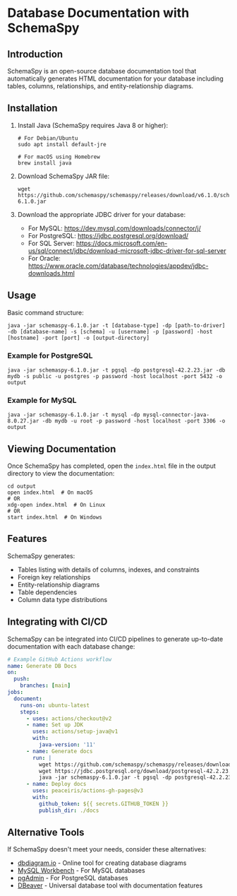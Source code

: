 # Database Documentation with SchemaSpy

## Introduction
SchemaSpy is an open-source database documentation tool that automatically generates HTML documentation for your database including tables, columns, relationships, and entity-relationship diagrams.

## Installation

1. Install Java (SchemaSpy requires Java 8 or higher):
   ```
   # For Debian/Ubuntu
   sudo apt install default-jre
   
   # For macOS using Homebrew
   brew install java
   ```

2. Download SchemaSpy JAR file:
   ```
   wget https://github.com/schemaspy/schemaspy/releases/download/v6.1.0/schemaspy-6.1.0.jar
   ```

3. Download the appropriate JDBC driver for your database:
   - For MySQL: https://dev.mysql.com/downloads/connector/j/
   - For PostgreSQL: https://jdbc.postgresql.org/download/
   - For SQL Server: https://docs.microsoft.com/en-us/sql/connect/jdbc/download-microsoft-jdbc-driver-for-sql-server
   - For Oracle: https://www.oracle.com/database/technologies/appdev/jdbc-downloads.html

## Usage

Basic command structure:
```
java -jar schemaspy-6.1.0.jar -t [database-type] -dp [path-to-driver] -db [database-name] -s [schema] -u [username] -p [password] -host [hostname] -port [port] -o [output-directory]
```

### Example for PostgreSQL

```
java -jar schemaspy-6.1.0.jar -t pgsql -dp postgresql-42.2.23.jar -db mydb -s public -u postgres -p password -host localhost -port 5432 -o output
```

### Example for MySQL

```
java -jar schemaspy-6.1.0.jar -t mysql -dp mysql-connector-java-8.0.27.jar -db mydb -u root -p password -host localhost -port 3306 -o output
```

## Viewing Documentation

Once SchemaSpy has completed, open the `index.html` file in the output directory to view the documentation:

```
cd output
open index.html  # On macOS
# OR
xdg-open index.html  # On Linux
# OR 
start index.html  # On Windows
```

## Features

SchemaSpy generates:
- Tables listing with details of columns, indexes, and constraints
- Foreign key relationships
- Entity-relationship diagrams
- Table dependencies
- Column data type distributions

## Integrating with CI/CD

SchemaSpy can be integrated into CI/CD pipelines to generate up-to-date documentation with each database change:

```yaml
# Example GitHub Actions workflow
name: Generate DB Docs
on:
  push:
    branches: [main]
jobs:
  document:
    runs-on: ubuntu-latest
    steps:
      - uses: actions/checkout@v2
      - name: Set up JDK
        uses: actions/setup-java@v1
        with:
          java-version: '11'
      - name: Generate docs
        run: |
          wget https://github.com/schemaspy/schemaspy/releases/download/v6.1.0/schemaspy-6.1.0.jar
          wget https://jdbc.postgresql.org/download/postgresql-42.2.23.jar
          java -jar schemaspy-6.1.0.jar -t pgsql -dp postgresql-42.2.23.jar -db ${{ secrets.DB_NAME }} -s public -u ${{ secrets.DB_USER }} -p ${{ secrets.DB_PASS }} -host ${{ secrets.DB_HOST }} -o docs
      - name: Deploy docs
        uses: peaceiris/actions-gh-pages@v3
        with:
          github_token: ${{ secrets.GITHUB_TOKEN }}
          publish_dir: ./docs
```

## Alternative Tools

If SchemaSpy doesn't meet your needs, consider these alternatives:
- [dbdiagram.io](https://dbdiagram.io) - Online tool for creating database diagrams
- [MySQL Workbench](https://www.mysql.com/products/workbench/) - For MySQL databases
- [pgAdmin](https://www.pgadmin.org/) - For PostgreSQL databases
- [DBeaver](https://dbeaver.io/) - Universal database tool with documentation features 